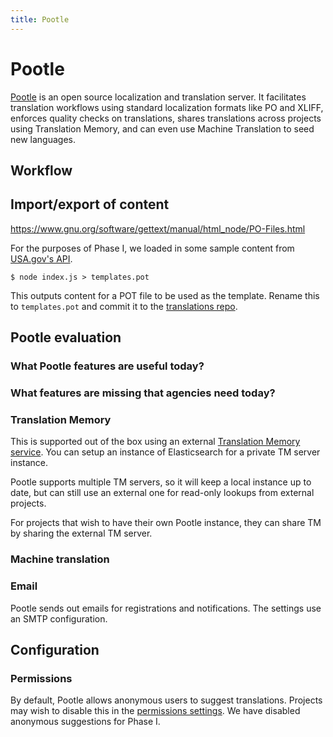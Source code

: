 ```yaml
---
title: Pootle
---
```

# Pootle

[Pootle][pootle] is an open source localization and translation server. It
facilitates translation workflows using standard localization formats like PO
and XLIFF, enforces quality checks on translations, shares translations across
projects using Translation Memory, and can even use Machine Translation to seed
new languages.


## Workflow


## Import/export of content

https://www.gnu.org/software/gettext/manual/html_node/PO-Files.html

For the purposes of Phase I, we loaded in some sample content from [USA.gov's
API](https://platform-api.usa.gov/#!/text_assets/Api_V1_TextAssets_show).

    $ node index.js > templates.pot

This outputs content for a POT file to be used as the template. Rename this to
`templates.pot` and commit it to the [translations
repo](https://github.com/adborden/usa-gov-example-translations).


## Pootle evaluation

### What Pootle features are useful today?

### What features are missing that agencies need today?

### Translation Memory

This is supported out of the box using an external [Translation Memory
service](http://amagama.translatehouse.org/). You can setup an instance of
Elasticsearch for a private TM server instance.

Pootle supports multiple TM servers, so it will keep a local instance up to
date, but can still use an external one for read-only lookups from external
projects.

For projects that wish to have their own Pootle instance, they can share TM by
sharing the external TM server.


### Machine translation

### Email

Pootle sends out emails for registrations and notifications. The settings use an
SMTP configuration.


## Configuration

### Permissions

By default, Pootle allows anonymous users to suggest translations. Projects may
wish to disable this in the [permissions
settings](https://translate.app.cloud.gov/admin/permissions/). We have disabled
anonymous suggestions for Phase I.


[pootle]: http://pootle.translatehouse.org/
